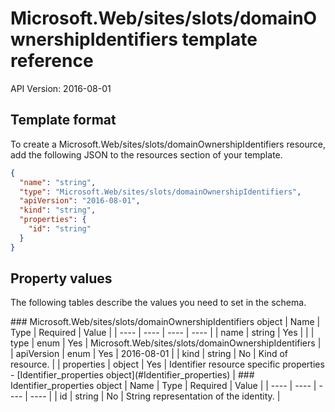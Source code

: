 # Microsoft.Web/sites/slots/domainOwnershipIdentifiers template reference
API Version: 2016-08-01
## Template format

To create a Microsoft.Web/sites/slots/domainOwnershipIdentifiers resource, add the following JSON to the resources section of your template.

```json
{
  "name": "string",
  "type": "Microsoft.Web/sites/slots/domainOwnershipIdentifiers",
  "apiVersion": "2016-08-01",
  "kind": "string",
  "properties": {
    "id": "string"
  }
}
```
## Property values

The following tables describe the values you need to set in the schema.

<a id="Microsoft.Web/sites/slots/domainOwnershipIdentifiers" />
### Microsoft.Web/sites/slots/domainOwnershipIdentifiers object
|  Name | Type | Required | Value |
|  ---- | ---- | ---- | ---- |
|  name | string | Yes |  |
|  type | enum | Yes | Microsoft.Web/sites/slots/domainOwnershipIdentifiers |
|  apiVersion | enum | Yes | 2016-08-01 |
|  kind | string | No | Kind of resource. |
|  properties | object | Yes | Identifier resource specific properties - [Identifier_properties object](#Identifier_properties) |


<a id="Identifier_properties" />
### Identifier_properties object
|  Name | Type | Required | Value |
|  ---- | ---- | ---- | ---- |
|  id | string | No | String representation of the identity. |

